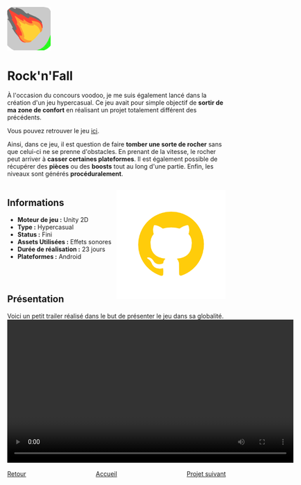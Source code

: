 <a href="https://play.google.com/store/apps/details?id=com.McDown.RocknFall"> <img src="./Images/Rock'n'Fall_1.png" alt="Rock'n'Fall Logo" width="100" height="100"></a>

# Rock'n'Fall

  À l'occasion du concours voodoo, je me suis également lancé dans la création d'un jeu hypercasual. Ce jeu avait pour simple objectif de **sortir de ma zone de confort** en réalisant un projet totalement différent des précédents.

  Vous pouvez retrouver le jeu [ici](https://play.google.com/store/apps/details?id=com.McDown.RocknFall).
  
  Ainsi, dans ce jeu, il est question de faire **tomber une sorte de rocher** sans que celui-ci ne se prenne d'obstacles. En prenant de la vitesse, le rocher peut arriver à **casser certaines plateformes**. Il est également possible de récupérer des **pièces** ou des **boosts** tout au long d'une partie. Enfin, les niveaux sont générés **procéduralement**.
<br><br>

## Informations
<p>
  <img src="./Images/GithubLogo.png" alt="Lien vers Github" width="50%;" style="float: right; margin-top: -60px;">
<ul>
  <li><b>Moteur de jeu :</b> Unity 2D</li>
  <li><b>Type :</b> Hypercasual</li>
  <li><b>Status :</b> Fini</li>
  <li><b>Assets Utilisées :</b> Effets sonores</li>
  <li><b>Durée de réalisation :</b> 23 jours</li>
  <li><b>Plateformes :</b> Android</li>
</ul>
</p>
<br><br>

## Présentation
  Voici un petit trailer réalisé dans le but de présenter le jeu dans sa globalité.
<video width="660" controls>
  <source src="./Videos/TrailerRock'n'Fall.mp4" type="video/mp4">
  Votre navigateur ne supporte pas la lecture de vidéos HTML5.
</video>
<br>

<div style="display: flex; justify-content: space-between;">
    <div><a href="./slacken.html">Retour</a></div>
    <div><a href="./index.html">Accueil</a></div>
    <div><a href="./punkfighter.html">Projet suivant</a></div>
</div>

